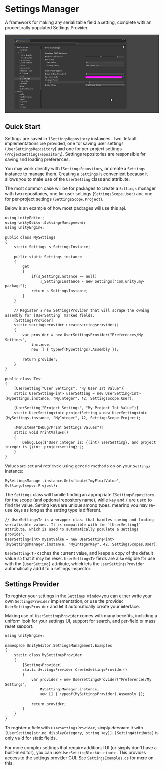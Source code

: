 # Settings Manager

A framework for making any serializable field a setting, complete with an procedurally populated Settings Provider.

![in action](Documentation~/images/settings.gif)

## Quick Start

Settings are saved in `ISettingsRepository` instances. Two default implementations are provided, one for saving user settings (`UserSettingsRepository`) and one for per-project settings (`ProjectSettingsRepository`). Settings repositories are responsible for saving and loading preferences.

You may work directly with `ISettingsRepository`, or create a `Settings` instance to manage them. Creating a `Settings` is convenient because it allows you to make use of the `UserSetting` class and attribute.

The most common case will be for packages to create a `Settings` manager with two repositories, one for user settings (`SettingsScope.User`) and one for per-project settings (`SettingsScope.Project`).

Below is an example of how most packages will use this api.

```
using UnityEditor;
using UnityEditor.SettingsManagement;
using UnityEngine;

public class MySettings
{
    static Settings s_SettingsInstance;

    public static Settings instance
    {
        get
        {
            if(s_SettingsInstance == null)
                s_SettingsInstance = new Settings("com.unity.my-package");
            return s_SettingsInstance;
        }
    }

    // Register a new SettingsProvider that will scrape the owning assembly for [UserSetting] marked fields.
    [SettingsProvider]
    static SettingsProvider CreateSettingsProvider()
    {
        var provider = new UserSettingsProvider("Preferences/My Settings",
            instance,
            new [] { typeof(MySettings).Assembly });

        return provider;
    }
}

public class Test
{
    [UserSetting("User Settings", "My User Int Value")]
    static UserSetting<int> userSetting = new UserSetting<int>(MySettings.instance, "MyInteger", 42, SettingsScope.User);

    [UserSetting("Project Settings", "My Project Int Value")]
    static UserSetting<int> projectSetting = new UserSetting<int>(MySettings.instance, "MyInteger", 42, SettingsScope.Project);

    [MenuItem("Debug/Print Settings Values")]
    static void PrintValues()
    {
        Debug.Log($"User integer is: {(int) userSetting}, and project integer is {(int) projectSetting}");
    }
}
```

Values are set and retrieved using generic methods on on your `Settings` instance:

```
MySettingsManager.instance.Get<float>("myFloatValue", SettingsScopes.Project);
```

The `Settings` class will handle finding an appropriate `ISettingsRepository` for the scope (and optional repository name), while `key` and `T` are used to find the value. Setting keys are unique among types, meaning you may re-use keys as long as the setting type is different.

```
// UserSetting<T> is a wrapper class that handles saving and loading serializable values. It is compatible with the `[UserSetting]` attribute, which is used to automatically populate a settings provider.
UserSetting<int> myIntValue = new UserSetting<int>(MySettingsManager.instance, "MyIntegerKey", 42, SettingsScopes.User);
```

`UserSetting<T>` caches the current value, and keeps a copy of the default value so that it may be reset. `UserSetting<T>` fields are also eligible for use with the `[UserSetting]` attribute, which lets the `UserSettingsProvider` automatically add it to a settings inspector.

## Settings Provider

To register your settings in the `Settings Window` you can either write your own `SettingsProvider` implementation, or use the provided `UserSettingsProvider` and let it automatically create your interface.

Making use of `UserSettingsProvider` comes with many benefits, including a uniform look for your settings UI, support for search, and per-field or mass reset support.

```
using UnityEngine;

namespace UnityEditor.SettingsManagement.Examples
{
	static class MySettingsProvider
	{
        [SettingsProvider]
        static SettingsProvider CreateSettingsProvider()
        {
            var provider = new UserSettingsProvider("Preferences/My Settings",
                MySettingsManager.instance,
                new [] { typeof(MySettingsProvider).Assembly });

            return provider;
        }
	}
}
```

To register a field with `UserSettingsProvider`, simply decorate it with `[UserSetting(string displayCategory, string key)]`. `[SettingAttribute]` is only valid for static fields.

For more complex settings that require additional UI (or simply don't have a built-in editor), you can use `UserSettingBlockAttribute`. This provides access to the settings provider GUI. See `SettingsExamples.cs` for more on this.

